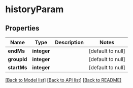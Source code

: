 # historyParam

## Properties
Name | Type | Description | Notes
------------ | ------------- | ------------- | -------------
**endMs** | **integer** |  | [default to null]
**groupId** | **integer** |  | [default to null]
**startMs** | **integer** |  | [default to null]

[[Back to Model list]](../README.md#documentation-for-models) [[Back to API list]](../README.md#documentation-for-api-endpoints) [[Back to README]](../README.md)


